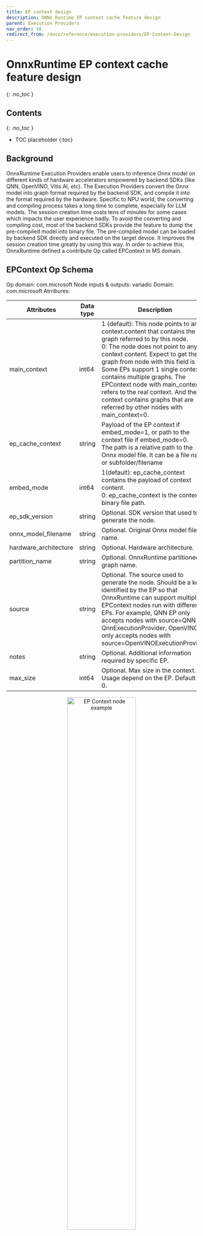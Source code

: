 ```yaml
---
title: EP context design
description: ONNX Runtime EP context cache feature design
parent: Execution Providers
nav_order: 16
redirect_from: /docs/reference/execution-providers/EP-Context-Design
---
```


# OnnxRuntime EP context cache feature design
{: .no_toc }

## Contents
{: .no_toc }

* TOC placeholder
{:toc}

## Background

OnnxRuntime Execution Providers enable users to inference Onnx model on different kinds of hardware accelerators empowered by backend SDKs (like QNN, OpenVINO, Vitis AI, etc). The Execution Providers convert the Onnx model into graph format required by the backend SDK, and compile it into the format required by the hardware. Specific to NPU world, the converting and compiling process takes a long time to complete, especially for LLM models. The session creation time costs tens of minutes for some cases which impacts the user experience badly.
To avoid the converting and compiling cost, most of the backend SDKs provide the feature to dump the pre-compiled model into binary file. The pre-compiled model can be loaded by backend SDK directly and executed on the target device. It improves the session creation time greatly by using this way. In order to achieve this, OnnxRuntime defined a contribute Op called EPContext in MS domain.

## EPContext Op Schema

Op domain: com.microsoft
Node inputs & outputs: variadic
Domain: com.microsoft
Atrribures:

|Attributes           |Data type|Description                                                                                               |
|---------------------|---------|----------------------------------------------------------------------------------------------------------|
|main_context         |int64    |1 (default): This node points to an EP context content that contains the graph referred to by this node.<br/>0: The node does not point to any EP context content. Expect to get the graph from node with this field is 1.<br/>Some EPs support 1 single context contains multiple graphs. The EPContext node with main_context=1 refers to the real context. And the context contains graphs that are referred by other nodes with main_context=0.|
|ep_cache_context     |string   |Payload of the EP context if embed_mode=1, or path to the context file if embed_mode=0.<br/>The path is a relative path to the Onnx model file. It can be a file name, or subfolder/filename|
|embed_mode           |int64    |1(default): ep_cache_context contains the payload of context content.<br/>0: ep_cache_context is the context binary file path.|
|ep_sdk_version       |string   |Optional. SDK version that used to generate the node.|
|onnx_model_filename  |string   |Optional. Original Onnx model file name.|
|hardware_architecture|string   |Optional. Hardware architecture.|
|partition_name       |string   |Optional. OnnxRuntime partitioned graph name.|
|source               |string   |Optional. The source used to generate the node. Should be a key identified by the EP so that OnnxRuntime can support multiple EPContext nodes run with different EPs. For example, QNN EP only accepts nodes with source=QNN or QnnExecutionProvider, OpenVINO EP only accepts nodes with source=OpenVINOExecutionProvider.|
|notes                |string   |Optional. Additional information required by specific EP.|
|max_size             |int64    |Optional. Max size in the context. Usage depend on the EP. Default to 0.|

<p align="center"><img width="60%" src="../../images/EP_context_node.png" alt="EP Context node example"/></p>

## OnnxRuntime Session options related to EP context cache generation and inference

|Session option             |Description                                                                                               |
|---------------------------|----------------------------------------------------------------------------------------------------------|
|ep.context_enable          |Used for context model generation only.<br/>1: Enable OnnxRuntime to dump the context cache model.<br/>0 (default): disable.|
|ep.context_file_path       |Specify the file path for the dump model.<br/>Default to original_file_name_ctx.onnx for context model generation.<br/>For model inference, if user loads model from memory buffer and the EP context binary is outside the Onnx model, user need to set this option. OnnxRuntime EP use this path to get the folder path together with the ep_cache_context (which point to the contex binary path) to get the absoluate path for the context binary file.|
|ep.context_embed_mode      |Used for context model generation only.<br/>1: dump the EP context content into the Onnx model, inside ep_cache_context node attribute.<br/>0 (default): dump the EP context content into a separate file, keep the file name in the Onnx model. File path tracked in ep_cache_context node attribute.|
|ep.context_node_name_prefix|Used for context model generation only.<br/>Specify the EPContext node name (also the partition_name attribute, internal graph name) prefix to make it unique across nodes in case user glue multiple EPContext nodes in one model to avoid conflict.|
|ep.context_model_external_initializers_file_name|This is for the case that some nodes partitioned on CPU EP, and those nodes has external initializers. When generating EP context model, the new generated model should NOT depend on old external data file used for source Onnx model.<br/>Use this config when dumping EP context model with an external initializers file. All initializers will be inside the external data file if specified, otherwise all inside generated Onnx file.<br/>It is not set by default, so all initializers will be inside the Onnx file.|

## EP Context cache model generation workflow

OnnxRuntime EPs should follow these rules to create the EP context cache model to maintain a unified user interface.
- ep.context_enable
  - OnnxRuntime create the EP context cache model if ep.context_enable = 1. Otherwise, ep.context_enable = 0 (default), just do the normal workflow.
- ep.context_file_path
  - OnnxRuntime just change the origitnal input file name by replacing ".onnx" to “_ctx.onnx” as the output file name if no ep.context_file_path provided. Otherwise just use the user provided file path.
  - ep.context_file_path is required if user loads the model from memory buffer, since there’s no way for OnnxRuntime to get the input file path for this scenario.
- ep.context_embed_mode
  - 1: dump the EP context context content into the Onnx model.
  - 0 (default): dump the EP context content as a separate file. EP decides the file name and tracks the file name in EPContext node attribute ep_cache_context. The separate file should always at the same location as the dumped Onnx model file. And the file path tracked in EPContext node is a relative path to the Onnx model file. Note: subfolder is allowed.
- ep.context_node_name_prefix
  - In case the user wants to add special tag inside the EPContext node name (also the partition_name attribute, and graph name), EP should provide this capability when EP creates the EPContext nodes.
  - This is useful if the user wants to glue multiple EPContext nodes from multiple models into one model and there’s risk that node name (graph name) confliction happens across models. Dependes on EP implementation. QNN EP supports multiple QNN contexts, so user can merge and re-connect EPContext nodes generated from different models.

## Inference from EP Context cache model workflow

OnnxRuntime EPs which support loading from Onnx model with EPContext nodes should follow the workflow/rules for model inference.
- EP should be able to identify the model which has EPContext node.
  - EP follows its normal workflow if there’s no EPContext nodes inside the model.
  - If it is the Onnx model has EPContext nodes.
    - EP should check the source node attribute from all EPContext nodes to make sure there is any EPContext node for this EP (the source node attribute matches the key required by the EP).
    - EP only partition in the EPContext nodes which has source node attribute matches the key required by the EP.
    - EP loads from the cached context inside EPContext node
- If the context cache Onnx model is dumped with embed_mode = 1, so there is separate context binary file beside the Onnx model in the same folder. 
  - OnnxRuntime EP gets the context binary file relative path from EPContext ep_cache_context node attribute.
  - If the user loads the model from a Onnx model file path, then EP should get the input model folder path, and combine it with the relative path got from step a) as the context binary file full path.
  - If the user loads the model from memory buffer, user needs to provide session option ep.context_file_path. EP gets the folder path from ep.context_file_path, and combines it with the relative path   got from step a) as the context binary file full path. 

<p align="center"><img width="60%" src="../../images/EP_context_nodes_with_different_eps.png" alt="EP Context nodes with different EPs"/></p>

## ExecutionProvider interface GetEpContextNodes() to help generate the EP Context cache model

It is hard for Execution Providers to generate the partitioned graph within the Execution Provider code since an Execution Provider does not have a good picture of the whole partitioned graph. New ExecutionProvider interface GetEpContextNodes() is added to support this.

```
  virtual const InlinedVector<const Node*> GetEpContextNodes() const {
    return InlinedVector<const Node*>();
  }
```

This API returns the array of pointers for EPContext nodes. Execution Provider needs to implement this interface if it has the requirement to generate the context cache model. Otherwise leave it. It is the Execution Provider's responsibility to create the EPContext nodes with its dependencies (like the context binary file if it's not embed_mode). The OnnxRuntime GraphPartitioner use this interface to get the EPContext nodes and generate the partitioned Onnx model. [code details here](https://github.com/microsoft/onnxruntime/blob/544bdd60730270f49f6a5baafdff54065f626776/onnxruntime/core/framework/graph_partitioner.cc#L646-L750)


## EPContext with weight sharing

### Weight sharing in Onnx domain
Weight sharing in Onnx means multiple Onnx models with external weights point to the same external weight file. The Onnx models share same tensor names so that they reference to the same tensor data.
<p align="center"><img width="50%" src="../../images/Onnx_weight_sharing.png" alt="Weight sharing across Onnx models"/></p>

### Weight sharing in EP domain with EPContext
EP weight sharing is enabled with EP pre-generated context binary/blob. It requires users to generate context binary offline AOT on Linux x86_64 or Windows x86_64 machine. The EP context binary contains multiple graphs which share the same tensors.
<p align="center"><img width="30%" src="../../images/EP_weight_sharing.png" alt="Weight sharing in EP context binary"/></p>
EP or the backend SDK should be able to convert and compile the graph into a way as showed above.
1. EP or the SDK should be able to identify the identical weights from existing EP context which generated from previously compiled graph.
2. New graphs compiled into the EP context should use the existing weight if it is identified as identical weight.
Inside ep_ctx.bin, tensor1_1 from ep_graph1 and tensor2_1 from ep_graph2 are identical, they both point to the same data offset tensor_data1.

### EPContext model generation with Weight sharing workflow
<p align="center"><img width="90%" src="../../images/EP_weight_sharing_workflow.png" alt="Weight sharing workflow"/></p>
Each OnnxRuntime session is associated with an ONNX model. Models that share weights are grouped together, forming a model group. Similarly, OnnxRuntime sessions that share common properties are organized into a session group. OnnxRuntime introduces session options **ep.share_ep_contexts** and **ep.stop_share_ep_contexts** to help group the sessions.
- All OnnxRuntime sessions in the session group should have **ep.share_ep_contexts** enabled.
- The last OnnxRuntime session has **ep.stop_share_ep_contexts** enabled to identify it is the last session.
Note: One Onnx model can have multiple EPContext nodes according to graph partition result. Each model only has 1 EPcontext node here just to make it simple. 

### Implementation guidance for EPContext model generation with weight sharing
- The first session creates a shared workspace (e.g., EP Singleton) to share resources with other sessions.
- The EP context binary file name is determined by the first session and placed in the shared space (e.g., EP Singleton) for use across session groups.
- All sessions in the session group compile the graphs into the shared resource. 
- Each session in the session group creates an EPContext ONNX model. The EP generates an EPContext node that references the EP context binary file name. The ONNX Runtime framework then dumps the EPContext ONNX model.
- The last session (the one with **ep.stop_share_ep_contexts** enabled) in the session group generates the final EP context binary file with the name from the shared workspace.
- The last session should clear the shared workspace. Empty shared workspace is used to identify the first session.

User code example
```
    Ort::SessionOptions so;
    // Set session option to dump EPContext Onnx model
    so.AddConfigEntry(kOrtSessionOptionEpContextEnable, "1");
    // enable ep.share_ep_contexts
    so.AddConfigEntry(kOrtSessionOptionShareEpContexts, "1");

    // Add EP, take QNN for example
    so.AppendExecutionProvider("QNN", provider_options);

	// Create the 1st session to dump the _ctx.onnx model
    Ort::Session session1(env, "model1.onnx", so);
	
	// enable ep.stop_share_ep_contexts to specify this is the last session for the session group
	so.AddConfigEntry(kOrtSessionOptionStopShareEpContexts, "1");
	// Create the last session to dump the _ctx.onnx model and the ep_ctx.bin
	Ort::Session session2(env, "model2.onnx", so);
```

General tool for EPContext model generation with weight sharing
OnnxRuntime provides [ep_weight_sharing_ctx_gen](https://github.com/microsoft/onnxruntime/tree/main/onnxruntime/test/ep_weight_sharing_ctx_gen) tool to complete these steps. This tool is specific for weight sharing.
Example command line:
```
./ep_weight_sharing_ctx_gen -e qnn -i "soc_model|60 htp_graph_finalization_optimization_mode|3" ./model1.onnx,./model2.onnx
```
It creates 2 Onnx model2 (model1_ctx.onnx, model2_ctx.onnx) and a QNN context binary file (xxx.bin).

### Inference sessions from EPContext models with weight sharing
OnnxRuntime inference session need to have resource sharing enabled (set session option ep.share_ep_contexts to 1) to use the dumped EPContext models with weight sharing enabled.

Implementation guidance for inferencing from EPContext models with weight sharing:
- Create the 1st OnnxRuntime inference session with ep.share_ep_contexts=1, loads the model1_ctx.onnx model.
  - The session loads the model1_ctx.onnx model.
  - The shared workplace is empty.
  - EP loads the ep_ctx.bin and deserialize the binary to get all graphs (EP_graph1, EP_graph2).
  - EPContext node in model1_ctx.onnx specifies that it uses EP_graph1
  - Uses EP_graph1 for the current OnnxRuntime session.
  - Put the rest of the grpahs (EP_graph2) into the shared workplace.
- Create OnnxRuntime 2nd inference session with ep.share_ep_contexts=1, loads the model2_ctx.onnx model.
  - The session loads the model2_ctx.onnx model.
  - The EPContext node in model2_ctx.onnx specifies that it uses EP_graph2.
  - The shared workplace has EP_graph2.
  - EP skips loading the ep_ctx.bin since it gets what it wants from the shared workplace.
  - Moves EP_graph2 from the shared workplace to the current session.
- To avoid issues while existing execution, it is recommended to destroy the sessions in reverse order.

User code example
```
    Ort::SessionOptions so;
    // enable ep.share_ep_contexts
    so.AddConfigEntry(kOrtSessionOptionShareEpContexts, "1");

    // Add EP, take QNN for example
    so.AppendExecutionProvider("QNN", provider_options);

	// Create sessions to load from the _ctx.onnx models with resource sharing enabled
    Ort::Session session1(env, "model1_ctx.onnx", so);	
	Ort::Session session2(env, "model2_ctx.onnx", so);
	
	session1.run(...);
	session2.run(...);
```
